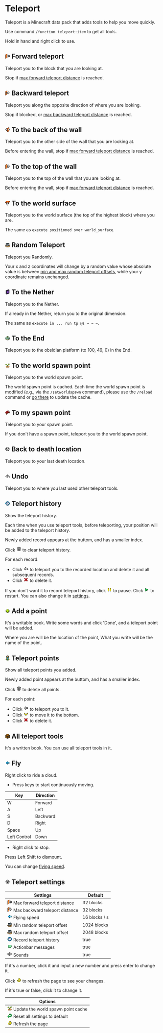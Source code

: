 # Teleport
Teleport is a Minecraft data pack that adds tools to help you move quickly.

Use command `/function teleport:item` to get all tools.

Hold in hand and right click to use.

## ![](resourcepack/assets/teleport/textures/item/forward.png) Forward teleport

Teleport you to the block that you are looking at.

Stop if [max forward teleport distance](#-teleport-settings) is reached.

## ![](resourcepack/assets/teleport/textures/item/backward.png) Backward teleport

Teleport you along the opposite direction of where you are looking.

Stop if blocked, or [max backward teleport distance](#-teleport-settings) is reached.

## ![](resourcepack/assets/teleport/textures/item/through.png) To the back of the wall

Teleport you to the other side of the wall that you are looking at.

Before entering the wall, stop if [max forward teleport distance](#-teleport-settings) is reached.

## ![](resourcepack/assets/teleport/textures/item/top.png) To the top of the wall

Teleport you to the top of the wall that you are looking at.

Before entering the wall, stop if [max forward teleport distance](#-teleport-settings) is reached.

## ![](resourcepack/assets/teleport/textures/item/surface.png) To the world surface

Teleport you to the world surface (the top of the highest block) where you are.

The same as `execute positioned over world_surface`.

## ![](resourcepack/assets/teleport/textures/item/random.png) Random Teleport

Teleport you Randomly.

Your x and z coordinates will change by a random value whose absolute value is between [min and max random teleport offsets](#-teleport-settings), while your y coordinate remains unchanged.

## ![](resourcepack/assets/teleport/textures/item/the_nether.png) To the Nether

Teleport you to the Nether.

If already in the Nether, return you to the original dimension.

The same as `execute in ... run tp @s ~ ~ ~`.

## ![](resourcepack/assets/teleport/textures/item/the_end.png) To the End

Teleport you to the obsidian platform (to 100, 49, 0) in the End.

## ![](resourcepack/assets/teleport/textures/item/world_spawn.png) To the world spawn point

Teleport you to the world spawn point.

The world spawn point is cached. Each time the world spawn point is modified (e.g., via the `/setworldspawn` command), please use the `/reload` command or [go there](#-teleport-settings) to update the cache.

## ![](resourcepack/assets/teleport/textures/item/spawn.png) To my spawn point

Teleport you to your spawn point.

If you don't have a spawn point, teleport you to the world spawn point.

## ![](resourcepack/assets/teleport/textures/item/death.png) Back to death location

Teleport you to your last death location.

## ![](resourcepack/assets/teleport/textures/item/undo.png) Undo

Teleport you to where you last used other teleport tools.

## ![](resourcepack/assets/teleport/textures/item/history.png) Teleport history

Show the teleport history.

Each time when you use teleport tools, before teleporting, your position will be added to the teleport history.

Newly added record appears at the buttom, and has a smaller index.

Click ![](resourcepack/assets/teleport/textures/font/16/clear.png) to clear teleport history.

For each record:

- Click ![](resourcepack/assets/teleport/textures/item/undo.png) to teleport you to the recorded location and delete it and all subsequent records.
- Click ![](resourcepack/assets/teleport/textures/font/16/delete.png) to delete it.

If you don't want it to record teleport history, click ![](resourcepack/assets/teleport/textures/font/16/record_pause.png) to pause. Click ![](resourcepack/assets/teleport/textures/font/16/record_start.png) to restart. You can also change it in [settings](#-teleport-settings).

## ![](resourcepack/assets/teleport/textures/item/add_a_point.png) Add a point

It's a writable book. Write some words and click 'Done', and a teleport point will be added.

Where you are will be the location of the point, What you write will be the name of the point.

## ![](resourcepack/assets/teleport/textures/item/point.png) Teleport points

Show all teleport points you added.

Newly added point appears at the buttom, and has a smaller index.

Click ![](resourcepack/assets/teleport/textures/font/16/clear.png) to delete all points.

For each point:

- Click ![](resourcepack/assets/teleport/textures/font/16/go.png) to teleport you to it.
- Click ![](resourcepack/assets/teleport/textures/font/16/pin.png) to move it to the bottom.
- Click ![](resourcepack/assets/teleport/textures/font/16/delete.png) to delete it.

## ![](resourcepack/assets/teleport/textures/item/chest.png) All teleport tools

It's a written book. You can use all teleport tools in it.

## ![](resourcepack/assets/teleport/textures/item/fly.png) Fly

Right click to ride a cloud. 

- Press keys to start continuously moving.

| Key          | Direction |
| ------------ | --------- |
| W            | Forward   |
| A            | Left      |
| S            | Backward  |
| D            | Right     |
| Space        | Up        |
| Left Control | Down      |

- Right click to stop.

Press Left Shift to dismount.

You can change [flying speed](#-teleport-settings).

## ![](resourcepack/assets/teleport/textures/item/settings.png) Teleport settings

| Settings                                                                                    | Default       |
| ------------------------------------------------------------------------------------------- | ------------- |
| ![](resourcepack/assets/teleport/textures/item/forward.png) Max forward teleport distance   | 32 blocks     |
| ![](resourcepack/assets/teleport/textures/item/backward.png) Max backward teleport distance | 32 blocks     |
| ![](resourcepack/assets/teleport/textures/item/fly.png) Flying speed                        | 16 blocks / s |
| ![](resourcepack/assets/teleport/textures/item/random.png) Min random teleport offset       | 1024 blocks   |
| ![](resourcepack/assets/teleport/textures/item/random.png) Max random teleport offset       | 2048 blocks   |
| ![](resourcepack/assets/teleport/textures/item/history.png) Record teleport history         | true          |
| ![](resourcepack/assets/teleport/textures/font/16/feedback.png) Actionbar messages          | true          |
| ![](resourcepack/assets/teleport/textures/font/16/sounds.png) Sounds                        | true          |

If it's a number, click it and input a new number and press enter to change it.

Click ![](resourcepack/assets/teleport/textures/font/16/refresh.png) to refresh the page to see your changes.

If it's true or false, click it to change it.


| Options                                                                                            |
| -------------------------------------------------------------------------------------------------- |
| ![](resourcepack/assets/teleport/textures/item/world_spawn.png) Update the world spawn point cache |
| ![](resourcepack/assets/teleport/textures/font/16/reset.png) Reset all settings to default         |
| ![](resourcepack/assets/teleport/textures/font/16/refresh.png) Refresh the page                    |